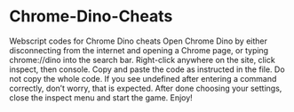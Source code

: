 # Chrome-Dino-Cheats
Webscript codes for Chrome Dino cheats
Open Chrome Dino by either disconnecting from the internet and opening a Chrome page, or typing chrome://dino into the search bar.
Right-click anywhere on the site, click inspect, then console.
Copy and paste the code as instructed in the file. Do not copy the whole code.
If you see undefined after entering a command correctly, don’t worry, that is expected.
After done choosing your settings, close the inspect menu and start the game. Enjoy!
